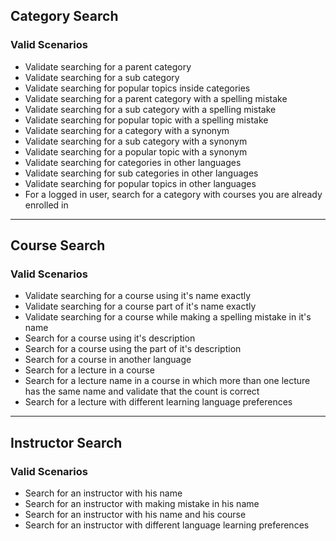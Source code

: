## Category Search

### Valid Scenarios
- Validate searching for a parent category
- Validate searching for a sub category
- Validate searching for popular topics inside categories
- Validate searching for a parent category with a spelling mistake
- Validate searching for a sub category with a spelling mistake
- Validate searching for popular topic with a spelling mistake
- Validate searching for a category with a synonym
- Validate searching for a sub category with a synonym
- Validate searching for a popular topic with a synonym
- Validate searching for categories in other languages
- Validate searching for sub categories in other languages
- Validate searching for popular topics in other languages
- For a logged in user, search for a category with courses you are already enrolled in

---

## Course Search

### Valid Scenarios
- Validate searching for a course using it's name exactly
- Validate searching for a course part of it's name exactly
- Validate searching for a course while making a spelling mistake in it's name
- Search for a course using it's description
- Search for a course using the part of it's description
- Search for a course in another language
- Search for a lecture in a course
- Search for a lecture name in a course in which more than one lecture has the same name and validate that the count is correct
- Search for a lecture with different learning language preferences

---

## Instructor Search

### Valid Scenarios
- Search for an instructor with his name
- Search for an instructor with making mistake in his name
- Search for an instructor with his name and his course
- Search for an instructor with different language learning preferences
